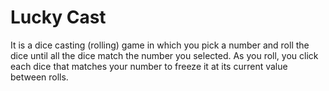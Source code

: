 # Lucky Cast

It is a dice casting (rolling) game in which you pick a number and roll the dice until all the dice match the number you selected. As you roll, you click each dice that matches your number to freeze it at its current value between rolls.
